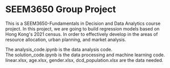 # SEEM3650 Group Project
  This is a SEEM3650-Fundamentals in Decision and Data Analytics course project. In this project, we are going to build regression models based on Hong Kong's 2021 census. In order to effectively develop in the areas of resource allocation, urban planning, and market analysis.
  
  The analysis_code.ipynb is the data analysis code.<br />The solution_code.ipynb is the data processing and machine learning code.<br />linear.xlsx, age.xlsx, gender.xlsx, dcd_population.xlsx are the data needed.
